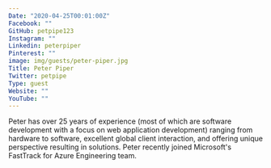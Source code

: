 ```yaml
---
Date: "2020-04-25T00:01:00Z"
Facebook: ""
GitHub: petpipe123
Instagram: ""
Linkedin: peterpiper
Pinterest: ""
image: img/guests/peter-piper.jpg
Title: Peter Piper
Twitter: petpipe
Type: guest
Website: ""
YouTube: ""
---
```

Peter has over 25 years of experience (most of which are software development with a focus on web application development) ranging from hardware to software, excellent global client interaction, and offering unique perspective resulting in solutions. Peter recently joined Microsoft's FastTrack for Azure Engineering team.